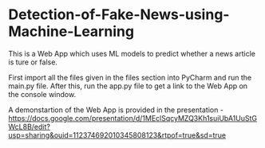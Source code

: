 # Detection-of-Fake-News-using-Machine-Learning

This is a Web App which uses ML models to predict whether a news article is ture or false.

First import all the files given in the files section into PyCharm and run the main.py file.
After this, run the app.py file to get a link to the Web App on the console window.

A demonstartion of the Web App is provided in the presentation - 
https://docs.google.com/presentation/d/1MEclSqcyMZQ3Kh1suiUbA1UuStGWcL8B/edit?usp=sharing&ouid=112374692010345808123&rtpof=true&sd=true
